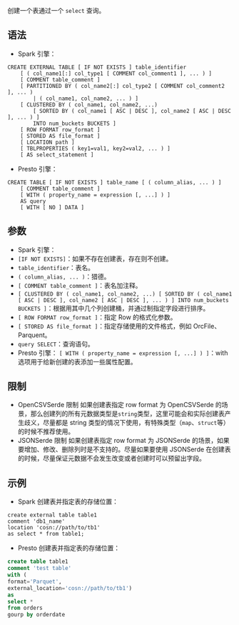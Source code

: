 创建一个表通过一个 `select` 查询。
## 语法
- Spark 引擎：
```
CREATE EXTERNAL TABLE [ IF NOT EXISTS ] table_identifier
    [ ( col_name1[:] col_type1 [ COMMENT col_comment1 ], ... ) ]
    [ COMMENT table_comment ]
    [ PARTITIONED BY ( col_name2[:] col_type2 [ COMMENT col_comment2 ], ... ) 
        | ( col_name1, col_name2, ... ) ]
    [ CLUSTERED BY ( col_name1, col_name2, ...) 
        [ SORTED BY ( col_name1 [ ASC | DESC ], col_name2 [ ASC | DESC ], ... ) ] 
        INTO num_buckets BUCKETS ]
    [ ROW FORMAT row_format ]
    [ STORED AS file_format ]
    [ LOCATION path ]
    [ TBLPROPERTIES ( key1=val1, key2=val2, ... ) ]
    [ AS select_statement ]
```
- Presto 引擎：
```
CREATE TABLE [ IF NOT EXISTS ] table_name [ ( column_alias, ... ) ]
    [ COMMENT table_comment ]
    [ WITH ( property_name = expression [, ...] ) ]
    AS query
    [ WITH [ NO ] DATA ]
```

## 参数
- Spark 引擎：
 - `[IF NOT EXISTS]`：如果不存在创建表，存在则不创建。
 - `table_identifier`：表名。
 - `( column_alias, ... )`：猎德。
 - `[ COMMENT table_comment ]`：表名加注释。
 - `[ CLUSTERED BY ( col_name1, col_name2, ...) [ SORTED BY ( col_name1 [ ASC | DESC ], col_name2 [ ASC | DESC ], ... ) ] INTO num_buckets BUCKETS ]`：根据用其中几个列创建桶，并通过制指定字段进行排序。
 - `[ ROW FORMAT row_format ]`：指定 Row 的格式化参数。
 - `[ STORED AS file_format ]`：指定存储使用的文件格式，例如 OrcFile、Parquent。
 - `query SELECT`：查询语句。
- Presto 引擎：
`[ WITH ( property_name = expression [, ...] ) ]`：with 选项用于给新创建的表添加一些属性配置。

## 限制
- OpenCSVSerde 限制
如果创建表指定 row format 为 OpenCSVSerde 的场景，那么创建列的所有元数据类型是`string`类型，这里可能会和实际创建表产生歧义，尽量都是 string 类型的情况下使用，有特殊类型（`map`、`struct`等）的时候不推荐使用。
- JSONSerde 限制
如果创建表指定 row format 为 JSONSerde 的场景，如果要增加、修改、删除列时是不支持的。尽量如果要使用 JSONSerde 在创建表的时候，尽量保证元数据不会发生改变或者创建时可以预留出字段。

## 示例
- Spark 创建表并指定表的存储位置：
```
create external table table1 
comment 'db1_name' 
location 'cosn://path/to/tb1' 
as select * from table1;
```
- Presto 创建表并指定表的存储位置：
```sql
create table table1
comment 'test table'
with (
format='Parquet',
external_location='cosn://path/to/tb1')
as
select *
from orders
gourp by orderdate
```
